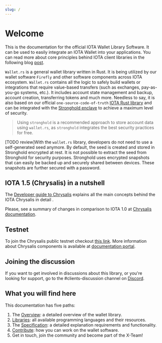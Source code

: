 ```yaml
---
slug: /
---
```

# Welcome
This is the documentation for the official IOTA Wallet Library Software. It can be used to easily integrate an IOTA Wallet into your applications. You can read more about core principles behind IOTA client libraries in the following blog [post](https://blog.iota.org/the-new-iota-client-libraries-harder-better-faster-stronger/).

`Wallet.rs` is a general wallet library written in Rust. It is being utilized by our wallet software `Firefly` and other software components across IOTA ecosystem. `Wallet.rs` contains all the logic to safely build wallets or integrations that require value-based transfers (such as exchanges, pay-as-you-go systems, etc.). It includes account state management and backup, account creation, transferring tokens and much more. Needless to say, it is also based on our official `one-source-code-of-truth` [IOTA Rust library](https://github.com/iotaledger/iota.rs) and can be integrated with the [Stronghold enclave](https://blog.iota.org/iota-stronghold-6ce55d311d7c/) to achieve a maximum level of security.

> Using `stronghold` is a recommended approach to store account data using `wallet.rs`, as `stronghold` integrates the best security practices for free. 

[TODO review]With the `wallet.rs` library, developers do not need to use a self-generated seed anymore. By default, the seed is created and stored in Stronghold encrypted at rest. It is not possible to extract the seed from Stronghold for security purposes. Stronghold uses encrypted snapshots that can easily be backed up and securely shared between devices. These snapshots are further secured with a password.

## IOTA 1.5 (Chrysalis) in a nutshell
The [Developer guide to Chrysalis](https://chrysalis.docs.iota.org/guides/dev_guide.html) explains all the main concepts behind the IOTA Chrysalis in detail .

Please, see a summary of changes in comparison to IOTA 1.0 at [Chrysalis documentation](https://chrysalis.docs.iota.org/guides/index.html).

## Testnet
To join the Chrysalis public testnet checkout [this link](https://blog.iota.org/chrysalis-phase-2-testnet-out-now/). More information about Chrysalis components is available at [documentation portal](https://chrysalis.docs.iota.org/).

## Joining the discussion
If you want to get involved in discussions about this library, or you're looking for support, go to the #clients-discussion channel on [Discord](https://discord.iota.org).

## What you will find here
This documentation has five paths:
1. The [Overview](overview/README.md): a detailed overview of the wallet library. 
2. [Libraries](libraries/README.md): all available programming languages and their resources.
3. The [Specification](specs/README.md): a detailed explanation requirements and functionality.
4. [Contribute](contribute.md): how you can work on the wallet software.
5. Get in touch, join the community and become part of the X-Team!
